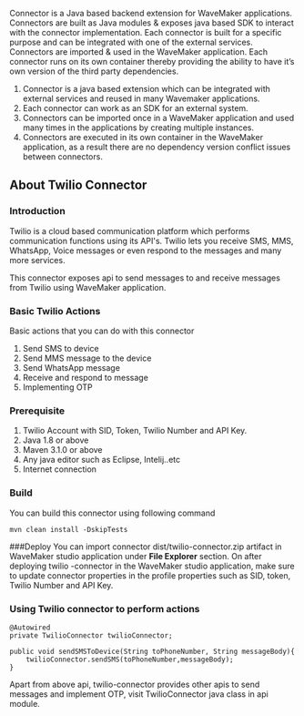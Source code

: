 
Connector is a Java based backend extension for WaveMaker applications. Connectors are built as Java modules & exposes java based SDK to interact with the connector implementation.
Each connector is built for a specific purpose and can be integrated with one of the external services. Connectors are imported & used in the WaveMaker application. Each connector runs on its own container thereby providing the ability to have it’s own version of the third party dependencies.


1. Connector is a java based extension which can be integrated with external services and reused in many Wavemaker applications.
1. Each connector can work as an SDK for an external system.
1. Connectors can be imported once in a WaveMaker application and used many times in the applications by creating multiple instances.
1. Connectors are executed in its own container in the WaveMaker application, as a result there are no dependency version conflict issues between connectors.

## About Twilio Connector

### Introduction
Twilio is a cloud based communication platform which performs communication functions using its API's. Twilio lets you receive SMS, MMS, WhatsApp, Voice messages or even respond to the messages and many more services.

This connector exposes api to send messages to and receive messages from Twilio using WaveMaker application.

### Basic Twilio Actions
Basic actions that you can do with this connector
1. Send SMS to device
2. Send MMS message to the device
3. Send WhatsApp message
4. Receive and respond to message
5. Implementing OTP

### Prerequisite
1. Twilio Account with SID, Token, Twilio Number and API Key.
2. Java 1.8 or above
3. Maven 3.1.0 or above
4. Any java editor such as Eclipse, Intelij..etc
5. Internet connection

### Build
You can build this connector using following command
```
mvn clean install -DskipTests
```

###Deploy
You can import connector dist/twilio-connector.zip artifact in WaveMaker studio application under **File Explorer** section. On after deploying twilio
-connector in the WaveMaker studio application, make sure to update connector properties in the profile properties such as SID, token, Twilio Number and API
 Key.
 
### Using Twilio connector to perform actions
```
@Autowired
private TwilioConnector twilioConnector;

public void sendSMSToDevice(String toPhoneNumber, String messageBody){
    twilioConnector.sendSMS(toPhoneNumber,messageBody);
}
```

Apart from above api, twilio-connector provides other apis to send messages and implement OTP, visit TwilioConnector java class in api module.